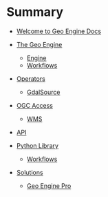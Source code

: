 # Summary

- [Welcome to Geo Engine Docs]()

- [The Geo Engine]()

  - [Engine]()
  - [Workflows]()

- [Operators](./operators/intro.md)

  - [GdalSource](./operators/gdalsource.md)

- [OGC Access]()

  - [WMS]()

- [API]()

- [Python Library]()

  - [Workflows]()

- [Solutions]()

  - [Geo Engine Pro]()
